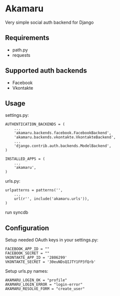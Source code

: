 Akamaru
==================
Very simple social auth backend for Django 

Requirements
------------------
- path.py
- requests

Supported auth backends
------------------
- Facebook
- Vkontakte

Usage
------------------
settings.py:

    AUTHENTICATION_BACKENDS = (
        ...
        'akamaru.backends.facebook.FacebookBackend',
        'akamaru.backends.vkontakte.VkontakteBackend',
        ...
        'django.contrib.auth.backends.ModelBackend',
    )

    INSTALLED_APPS = (
        ...
        'akamaru',
    )

urls.py:

    urlpatterns = patterns('',
        ...
        url(r'', include('akamaru.urls')),
    )

run syncdb

Configuration
------------------
Setup needed OAuth keys in your settings.py:

    FACEBOOK_APP_ID = ""
    FACEBOOK_SECRET = ""
    VKONTAKTE_APP_ID = '2806299'
    VKONTAKTE_SECRET = '30euNDsQIJTY1FP3fQrb'

Setup urls.py names:

    AKAMARU_LOGIN_OK = "profile"
    AKAMARU_LOGIN_ERROR = "login-error"
    AKAMARU_RESOLVE_FORM = "create_user"